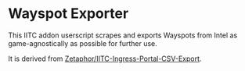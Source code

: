 # Wayspot Exporter

This IITC addon userscript scrapes and exports Wayspots from Intel as game-agnostically as possible for further use.

It is derived from [Zetaphor/IITC-Ingress-Portal-CSV-Export](https://github.com/Zetaphor/IITC-Ingress-Portal-CSV-Export/).
